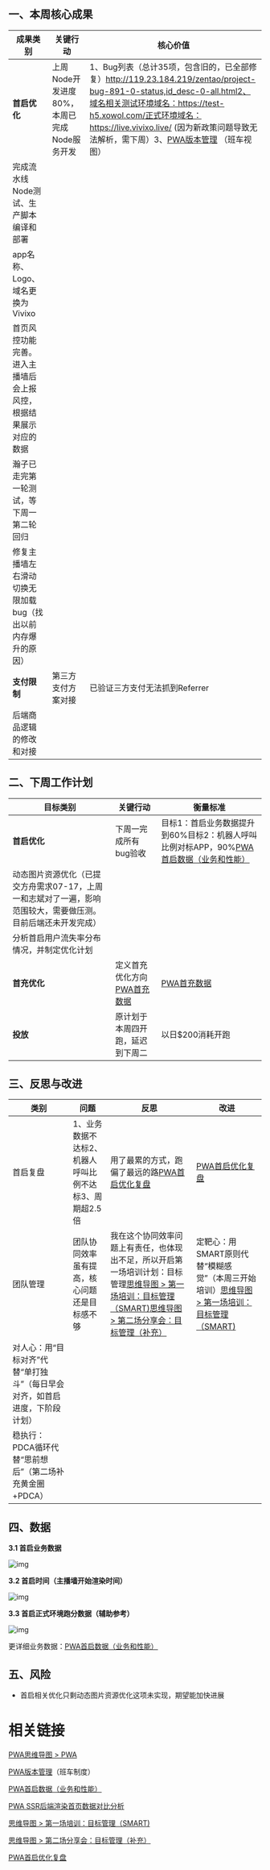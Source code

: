 ## 一、本周核心成果

| **成果类别**                                                 | **关键行动**                                | **核心价值**                                                 |
| ------------------------------------------------------------ | ------------------------------------------- | ------------------------------------------------------------ |
| **首启优化**                                                 | 上周Node开发进度80%，本周已完成Node服务开发 | 1、Bug列表（总计35项，包含旧的，已全部修复）http://119.23.184.219/zentao/project-bug-891-0-status,id_desc-0-all.html2、域名相关测试环境域名：https://test-h5.xowol.com/正式环境域名：https://live.vivixo.live/  (因为新政策问题导致无法解析，需下周）3、[PWA版本管理](https://la1a59fdywl.feishu.cn/wiki/HItNw0KUfiJwvNkgkeecAWrsnme?from=from_copylink) （班车视图） |
| 完成流水线Node测试、生产脚本编译和部署                       |                                             |                                                              |
| app名称、Logo、域名更换为Vivixo                              |                                             |                                                              |
| 首页风控功能完善。进入主播墙后会上报风控，根据结果展示对应的数据 |                                             |                                                              |
| 瀚子已走完第一轮测试，等下周一第二轮回归                     |                                             |                                                              |
| 修复主播墙左右滑动切换无限加载bug（找出以前内存爆升的原因）  |                                             |                                                              |
| **支付限制**                                                 | 第三方支付方案对接                          | 已验证三方支付无法抓到Referrer                               |
| 后端商品逻辑的修改和对接                                     |                                             |                                                              |

 

## 二、下周工作计划

| **目标类别**                                                 | **关键行动**                                                 | **衡量标准**                                                 |
| ------------------------------------------------------------ | ------------------------------------------------------------ | ------------------------------------------------------------ |
| **首启优化**                                                 | 下周一完成所有bug验收                                        | 目标1：首启业务数据提升到60%目标2：机器人呼叫比例对标APP，90%[PWA首启数据（业务和性能）](https://la1a59fdywl.feishu.cn/docx/R3gMdcjvtoO9JexcB3ccUJKGnKe?from=from_copylink) |
| 动态图片资源优化（已提交方舟需求07-17，上周一和志斌对了一遍，影响范围较大，需要做压测。目前后端还未开发完成） |                                                              |                                                              |
| 分析首启用户流失率分布情况，并制定优化计划                   |                                                              |                                                              |
| **首充优化**                                                 | 定义首充优化方向 [PWA首充数据](https://la1a59fdywl.feishu.cn/docx/RvtAdHVHuoojTbxbMIicpGZrnuc?from=from_copylink) | [PWA首充数据](https://la1a59fdywl.feishu.cn/docx/RvtAdHVHuoojTbxbMIicpGZrnuc?from=from_copylink) |
| **投放**                                                     | 原计划于本周四开跑，延迟到下周二                             | 以日$200消耗开跑                                             |

## 三、反思与改进

| **类别**                                                     | **问题**                                               | **反思**                                                     | **改进**                                                     |
| ------------------------------------------------------------ | ------------------------------------------------------ | ------------------------------------------------------------ | ------------------------------------------------------------ |
| 首启复盘                                                     | 1、业务数据不达标2、机器人呼叫比例不达标3、周期超2.5倍 | 用了最累的方式，跑偏了最远的路[PWA首启优化复盘](https://la1a59fdywl.feishu.cn/docx/NsmfdbXW4o8gNsxSeb0c6dBEnMf?from=from_copylink) | [PWA首启优化复盘](https://la1a59fdywl.feishu.cn/docx/NsmfdbXW4o8gNsxSeb0c6dBEnMf?from=from_copylink) |
| 团队管理                                                     | 团队协同效率虽有提高，核心问题还是目标感不够           | 我在这个协同效率问题上有责任，也体现出不足，所以开启第一场培训计划：目标管理[思维导图 > 第一场培训：目标管理（SMART)](https://la1a59fdywl.feishu.cn/docx/OAtBdDBj3oocCVxsvw6cOjS7nME?openbrd=1&doc_app_id=501&blockId=doxcn1rx65oQRvH30Dl9P7tJ7De&blockType=whiteboard&blockToken=QNEKwPuJ6hI06rbhRXGcmFhDn8d#doxcn1rx65oQRvH30Dl9P7tJ7De)[思维导图 > 第二场分享会：目标管理（补充）](https://la1a59fdywl.feishu.cn/docx/PMi0doQJwowBesxj91acqBtSnww?openbrd=1&doc_app_id=501&blockId=doxcnuitaSjJpacC0bnEQfHTXr8&blockType=whiteboard&blockToken=W4S1w0W0JhNy6mbsQ5ccwHoTnRc#doxcnuitaSjJpacC0bnEQfHTXr8) | 定靶心：用SMART原则代替“模糊感觉”（本周三开始培训）[思维导图 > 第一场培训：目标管理（SMART)](https://la1a59fdywl.feishu.cn/docx/OAtBdDBj3oocCVxsvw6cOjS7nME?openbrd=1&doc_app_id=501&blockId=doxcn1rx65oQRvH30Dl9P7tJ7De&blockType=whiteboard&blockToken=QNEKwPuJ6hI06rbhRXGcmFhDn8d#doxcn1rx65oQRvH30Dl9P7tJ7De) |
| 对人心：用“目标对齐”代替“单打独斗”（每日早会对齐，如首启进度，下阶段计划） |                                                        |                                                              |                                                              |
| 稳执行：PDCA循环代替“思前想后”（第二场补充黄金圈+PDCA）      |                                                        |                                                              |                                                              |

## 四、数据

**3.1 首启业务数据**

![img](https://la1a59fdywl.feishu.cn/space/api/box/stream/download/asynccode/?code=MmM5ZmRkMjBmMTczNmRhNTliMWIyOTIwYTRkYzkzODlfN1c3bEFhM2tUSDNmd0ZuUWdSbUh1WUl0MlNzRGhHRmVfVG9rZW46R2UxdmJMSEw2b1UwaDN4UGlmMmN5VGUxbkxiXzE3NjAzNTIyMzk6MTc2MDM1NTgzOV9WNA)

**3.2 首启时间（主播墙开始渲染时间）**

![img](https://la1a59fdywl.feishu.cn/space/api/box/stream/download/asynccode/?code=NmZlZmZiN2YwMzk5Nzk1MDE0ZTc0MTFkNTg4YjhjNzBfcGhIQlc1R3RUdmxDS2R2eDVoM1J4UGhDdkdlanV1Y3dfVG9rZW46R3hQZGJoVXE4b2tmVjZ4VHl4V2NtUXVxbnNiXzE3NjAzNTIyMzk6MTc2MDM1NTgzOV9WNA)

**3.3 首启正式环境跑分数据（辅助参考）**

![img](https://la1a59fdywl.feishu.cn/space/api/box/stream/download/asynccode/?code=NDdiZjUxZjNmOGY2OWE5ZmFmYzI0Y2FmOWIzM2NjN2RfdVJMOHJTYW55eUZ1QlFsdEQ3TjRGUHpER25nZmZTZlFfVG9rZW46Qk0zYWJ5b05nb1FVRUp4SDN2RWM1azV3blVnXzE3NjAzNTIyMzk6MTc2MDM1NTgzOV9WNA)

更详细业务数据：[PWA首启数据（业务和性能）](https://la1a59fdywl.feishu.cn/docx/R3gMdcjvtoO9JexcB3ccUJKGnKe?from=from_copylink)

## 五、风险

- 首启相关优化只剩动态图片资源优化这项未实现，期望能加快进展

# 相关链接

[PWA思维导图 > PWA](https://la1a59fdywl.feishu.cn/docx/XlppdL74boxRjmx6dpTcfAMineg?openbrd=1&doc_app_id=501&blockId=doxcnYSSdTB6AMG18BVrn5XAu2d&blockType=whiteboard&blockToken=GlGRwEIFJhfbyVbCmOjcJxXcn5A#doxcnYSSdTB6AMG18BVrn5XAu2d)

[PWA版本管理](https://la1a59fdywl.feishu.cn/wiki/HItNw0KUfiJwvNkgkeecAWrsnme?from=from_copylink)（班车制度）

[PWA首启数据（业务和性能）](https://la1a59fdywl.feishu.cn/docx/R3gMdcjvtoO9JexcB3ccUJKGnKe?from=from_copylink)

[PWA SSR后端渲染首页数据对比分析](https://la1a59fdywl.feishu.cn/docx/GnJodlnlVoNYDvxbDFwcmWYYn4e?from=from_copylink)

[思维导图 > 第一场培训：目标管理（SMART)](https://la1a59fdywl.feishu.cn/docx/OAtBdDBj3oocCVxsvw6cOjS7nME?openbrd=1&doc_app_id=501&blockId=doxcn1rx65oQRvH30Dl9P7tJ7De&blockType=whiteboard&blockToken=QNEKwPuJ6hI06rbhRXGcmFhDn8d#doxcn1rx65oQRvH30Dl9P7tJ7De)

[思维导图 > 第二场分享会：目标管理（补充）](https://la1a59fdywl.feishu.cn/docx/PMi0doQJwowBesxj91acqBtSnww?openbrd=1&doc_app_id=501&blockId=doxcnuitaSjJpacC0bnEQfHTXr8&blockType=whiteboard&blockToken=W4S1w0W0JhNy6mbsQ5ccwHoTnRc#doxcnuitaSjJpacC0bnEQfHTXr8)

[PWA首启优化复盘](https://la1a59fdywl.feishu.cn/docx/NsmfdbXW4o8gNsxSeb0c6dBEnMf?from=from_copylink)